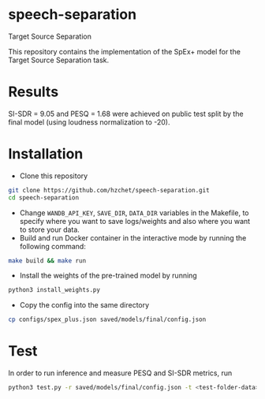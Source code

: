# speech-separation
Target Source Separation

This repository contains the implementation of the SpEx+ model for the Target Source Separation task. 

# Results
SI-SDR = $9.05$ and PESQ = $1.68$ were achieved on public test split by the final model (using loudness normalization to -20).

# Installation
- Clone this repository
```bash
git clone https://github.com/hzchet/speech-separation.git
cd speech-separation
```
- Change `WANDB_API_KEY`, `SAVE_DIR`, `DATA_DIR` variables in the Makefile, to specify where you want to save logs/weights and also where you want to store your data.
- Build and run Docker container in the interactive mode by running the following command:
```bash
make build && make run
```
- Install the weights of the pre-trained model by running
```bash
python3 install_weights.py
```
- Copy the config into the same directory
```bash
cp configs/spex_plus.json saved/models/final/config.json
```

# Test
In order to run inference and measure PESQ and SI-SDR metrics, run
```bash
python3 test.py -r saved/models/final/config.json -t <test-folder-data> -b 1
```
